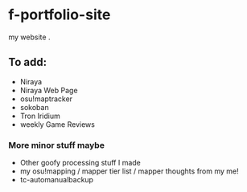 # f-portfolio-site
my website .

## To add:
- Niraya
- Niraya Web Page
- osu!maptracker
- sokoban
- Tron Iridium
- weekly Game Reviews
### More minor stuff maybe
- Other goofy processing stuff I made
- my osu!mapping / mapper tier list / mapper thoughts from my me!
- tc-automanualbackup
